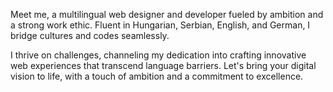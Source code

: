 Meet me, a multilingual web designer and developer fueled by ambition and a strong work ethic. Fluent in Hungarian, Serbian, English, and German, I bridge cultures and codes seamlessly.

I thrive on challenges, channeling my dedication into crafting innovative web experiences that transcend language barriers. Let's bring your digital vision to life, with a touch of ambition and a commitment to excellence.
